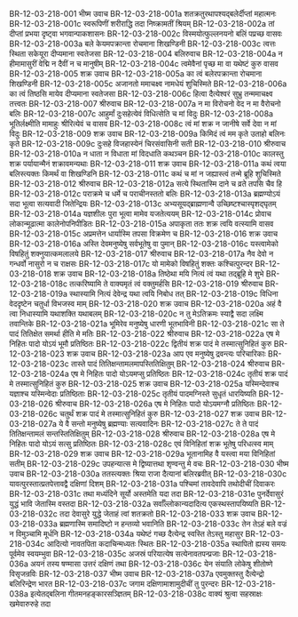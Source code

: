 BR-12-03-218-001  	भीष्म उवाच
BR-12-03-218-001a	शतक्रतुरथापश्यद्बलेर्दीप्तां महात्मनः
BR-12-03-218-001c	स्वरूपिणीं शरीराद्धि तदा निष्क्रामतीं श्रियम्
BR-12-03-218-002a	तां दीप्तां प्रभया दृष्ट्वा भगवान्पाकशासनः
BR-12-03-218-002c	विस्मयोत्फुल्लनयनो बलिं पप्रच्छ वासवः
BR-12-03-218-003a	बले केयमपक्रान्ता रोचमाना शिखण्डिनी
BR-12-03-218-003c	त्वत्तः स्थिता सकेयूरा दीप्यमाना स्वतेजसा
BR-12-03-218-004  	बलिरुवाच
BR-12-03-218-004a	न हीमामासुरीं वेद्मि न दैवीं न च मानुषीम्
BR-12-03-218-004c	त्वमेवैनां पृच्छ मा वा यथेष्टं कुरु वासव
BR-12-03-218-005  	शक्र उवाच
BR-12-03-218-005a	का त्वं बलेरपक्रान्ता रोचमाना शिखण्डिनी
BR-12-03-218-005c	अजानतो ममाचक्ष्व नामधेयं शुचिस्मिते
BR-12-03-218-006a	का त्वं तिष्ठसि मायेव दीप्यमाना स्वतेजसा
BR-12-03-218-006c	हित्वा दैत्येश्वरं सुभ्रु तन्ममाचक्ष्व तत्त्वतः
BR-12-03-218-007  	श्रीरुवाच
BR-12-03-218-007a	न मा विरोचनो वेद न मा वैरोचनो बलिः
BR-12-03-218-007c	आहुर्मां दुःसहेत्येवं विधित्सेति च मां विदुः
BR-12-03-218-008a	भूतिर्लक्ष्मीति मामाहुः श्रीरित्येवं च वासव
BR-12-03-218-008c	त्वं मां शक्र न जानीषे सर्वे देवा न मां विदुः
BR-12-03-218-009  	शक्र उवाच
BR-12-03-218-009a	किमिदं त्वं मम कृते उताहो बलिनः कृते
BR-12-03-218-009c	दुःसहे विजहास्येनं चिरसंवासिनी सती
BR-12-03-218-010  	श्रीरुवाच
BR-12-03-218-010a	न धाता न विधाता मां विदधाति कथञ्चन
BR-12-03-218-010c	कालस्तु शक्र पर्यायान्मैनं शक्रावमन्यथाः
BR-12-03-218-011  	शक्र उवाच
BR-12-03-218-011a	कथं त्वया बलिस्त्यक्तः किमर्थं वा शिखण्डिनि
BR-12-03-218-011c	कथं च मां न जह्यास्त्वं तन्मे ब्रूहि शुचिस्मिते
BR-12-03-218-012  	श्रीरुवाच
BR-12-03-218-012a	सत्ये स्थितास्मि दाने च व्रते तपसि चैव हि
BR-12-03-218-012c	पराक्रमे च धर्मे च पराचीनस्ततो बलिः
BR-12-03-218-013a	ब्रह्मण्योऽयं सदा भूत्वा सत्यवादी जितेन्द्रियः
BR-12-03-218-013c	अभ्यसूयद्ब्राह्मणान्वै उच्छिष्टश्चास्पृशद्घृतम्
BR-12-03-218-014a	यज्ञशीलः पुरा भूत्वा मामेव यजतेत्ययम्
BR-12-03-218-014c	प्रोवाच लोकान्मूढात्मा कालेनोपनिपीडितः
BR-12-03-218-015a	अपाकृता ततः शक्र त्वयि वत्स्यामि वासव
BR-12-03-218-015c	अप्रमत्तेन धार्यास्मि तपसा विक्रमेण च
BR-12-03-218-016  	शक्र उवाच
BR-12-03-218-016a	अस्ति देवमनुष्येषु सर्वभूतेषु वा पुमान्
BR-12-03-218-016c	यस्त्वामेको विषहितुं शक्नुयात्कमलालये
BR-12-03-218-017  	श्रीरुवाच
BR-12-03-218-017a	नैव देवो न गन्धर्वो नासुरो न च राक्षसः
BR-12-03-218-017c	यो मामेको विषहितुं शक्तः कश्चित्पुरन्दर
BR-12-03-218-018  	शक्र उवाच
BR-12-03-218-018a	तिष्ठेथा मयि नित्यं त्वं यथा तद्ब्रूहि मे शुभे
BR-12-03-218-018c	तत्करिष्यामि ते वाक्यमृतं त्वं वक्तुमर्हसि
BR-12-03-218-019  	श्रीरुवाच
BR-12-03-218-019a	स्थास्यामि नित्यं देवेन्द्र यथा त्वयि निबोध तत्
BR-12-03-218-019c	विधिना वेददृष्टेन चतुर्धा विभजस्व माम्
BR-12-03-218-020  	शक्र उवाच
BR-12-03-218-020a	अहं वै त्वा निधास्यामि यथाशक्ति यथाबलम्
BR-12-03-218-020c	न तु मेऽतिक्रमः स्याद्वै सदा लक्ष्मि तवान्तिके
BR-12-03-218-021a	भूमिरेव मनुष्येषु धारणी भूतभाविनी
BR-12-03-218-021c	सा ते पादं तितिक्षेत समर्था हीति मे मतिः
BR-12-03-218-022  	श्रीरुवाच
BR-12-03-218-022a	एष मे निहितः पादो योऽयं भूमौ प्रतिष्ठितः
BR-12-03-218-022c	द्वितीयं शक्र पादं मे तस्मात्सुनिहितं कुरु
BR-12-03-218-023  	शक्र उवाच
BR-12-03-218-023a	आप एव मनुष्येषु द्रवन्त्यः परिचारिकाः
BR-12-03-218-023c	तास्ते पादं तितिक्षन्तामलमापस्तितिक्षितुम्
BR-12-03-218-024  	श्रीरुवाच
BR-12-03-218-024a	एष मे निहितः पादो योऽयमप्सु प्रतिष्ठितः
BR-12-03-218-024c	तृतीयं शक्र पादं मे तस्मात्सुनिहितं कुरु
BR-12-03-218-025  	शक्र उवाच
BR-12-03-218-025a	यस्मिन्देवाश्च यज्ञाश्च यस्मिन्वेदाः प्रतिष्ठिताः
BR-12-03-218-025c	तृतीयं पादमग्निस्ते सुधृतं धारयिष्यति
BR-12-03-218-026  	श्रीरुवाच
BR-12-03-218-026a	एष मे निहितः पादो योऽयमग्नौ प्रतिष्ठितः
BR-12-03-218-026c	चतुर्थं शक्र पादं मे तस्मात्सुनिहितं कुरु
BR-12-03-218-027  	शक्र उवाच
BR-12-03-218-027a	ये वै सन्तो मनुष्येषु ब्रह्मण्याः सत्यवादिनः
BR-12-03-218-027c	ते ते पादं तितिक्षन्तामलं सन्तस्तितिक्षितुम्
BR-12-03-218-028  	श्रीरुवाच
BR-12-03-218-028a	एष मे निहितः पादो योऽयं सत्सु प्रतिष्ठितः
BR-12-03-218-028c	एवं विनिहितां शक्र भूतेषु परिधत्स्व माम्
BR-12-03-218-029  	शक्र उवाच
BR-12-03-218-029a	भूतानामिह वै यस्त्वा मया विनिहितां सतीम्
BR-12-03-218-029c	उपहन्यात्स मे द्विष्यात्तथा शृण्वन्तु मे वचः
BR-12-03-218-030  	भीष्म उवाच
BR-12-03-218-030a	ततस्त्यक्तः श्रिया राजा दैत्यानां बलिरब्रवीत्
BR-12-03-218-030c	यावत्पुरस्तात्प्रतपेत्तावद्वै दक्षिणां दिशम्
BR-12-03-218-031a	पश्चिमां तावदेवापि तथोदीचीं दिवाकरः
BR-12-03-218-031c	तथा मध्यंदिने सूर्यो अस्तमेति यदा तदा
BR-12-03-218-031e	पुनर्देवासुरं युद्धं भावि जेतास्मि वस्तदा
BR-12-03-218-032a	सर्वाँल्लोकान्यदादित्य एकस्थस्तापयिष्यति
BR-12-03-218-032c	तदा देवासुरे युद्धे जेताहं त्वां शतक्रतो
BR-12-03-218-033  	शक्र उवाच
BR-12-03-218-033a	ब्रह्मणास्मि समादिष्टो न हन्तव्यो भवानिति
BR-12-03-218-033c	तेन तेऽहं बले वज्रं न विमुञ्चामि मूर्धनि
BR-12-03-218-034a	यथेष्टं गच्छ दैत्येन्द्र स्वस्ति तेऽस्तु महासुर
BR-12-03-218-034c	आदित्यो नावतपिता कदाचिन्मध्यतः स्थितः
BR-12-03-218-035a	स्थापितो ह्यस्य समयः पूर्वमेव स्वयम्भुवा
BR-12-03-218-035c	अजस्रं परियात्येष सत्येनावतपन्प्रजाः
BR-12-03-218-036a	अयनं तस्य षण्मासा उत्तरं दक्षिणं तथा
BR-12-03-218-036c	येन संयाति लोकेषु शीतोष्णे विसृजन्रविः
BR-12-03-218-037  	भीष्म उवाच
BR-12-03-218-037a	एवमुक्तस्तु दैत्येन्द्रो बलिरिन्द्रेण भारत
BR-12-03-218-037c	जगाम दक्षिणामाशामुदीचीं तु पुरन्दरः
BR-12-03-218-038a	इत्येतद्बलिना गीतमनहङ्कारसञ्ज्ञितम्
BR-12-03-218-038c	वाक्यं श्रुत्वा सहस्राक्षः खमेवारुरुहे तदा

